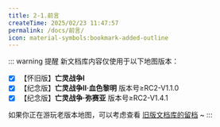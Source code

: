 ```yaml
---
title: 2-1.前言
createTime: 2025/02/23 11:47:57
permalink: /docs/前言/
icon: material-symbols:bookmark-added-outline
---
```

::: warning 提醒
新文档库内容仅使用于以下地图版本：

- [x] 【怀旧版】**亡灵战争Ⅰ**
- [x] 【纪念版】**亡灵战争Ⅱ·血色黎明** 版本号≥RC2-V1.1.0
- [x] 【纪念版】**亡灵战争·弥赛亚** 版本号≥RC2-V1.4.1

如果你正在游玩老版本地图，可以考虑查看 [旧版文档库的留档](/docs/目录/) ~
:::

